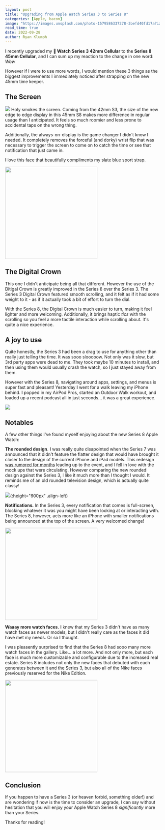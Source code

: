 ```yaml
---
layout: post
title: "Upgrading from Apple Watch Series 3 to Series 8"
categories: [Apple, bacon]
image: "https://images.unsplash.com/photo-1579586337278-3befd40fd17a?ixlib=rb-1.2.1&ixid=MnwxMjA3fDB8MHxwaG90by1wYWdlfHx8fGVufDB8fHx8&auto=format&fit=crop&w=2672&q=80"
read_time: true
date: 2022-09-28
author: Ryan Klumph
---
```


I recently upgraded my ** Watch Series 3 42mm Cellular** to the **Series 8 45mm Cellular**, and I can sum up my reaction to the change in one word: *Wow*

However if I were to use more words, I would mention these 3 things as the biggest improvements I immediately noticed after strapping on the new 45mm time keeper.

## The Screen
![](/assets/images/Series8/sidebyside2.jpeg)
Holy smokes the screen. Coming from the 42mm S3, the size of the new edge to edge display in this 45mm S8 makes more difference in regular usage than I anticipated. It feels so much roomier and less prone to accidental taps on the wrong thing.

Additionally, the always-on-display is the game changer I didn’t know I needed. It completely removes the forceful (and dorky) wrist flip that was necessary to trigger the screen to come on to catch the time or see that notification that just came in.

I love this face that beautifully compliments my slate blue sport strap.

<img src="/assets/images/Series8/display.jpeg" width="300" />  

## The Digital Crown
This one I didn't anticipate being all that different. However the use of the Ditigal Crown is greatly improved in the Series 8 over the Series 3. The Series 3 Digital Crown featured smooth scrolling, and it felt as if it had some weight to it - as if it actually took a bit of effort to turn the dial.  

With the Series 8, the Digital Crown is much easier to turn, making it feel lighter and more welcoming. Additionally, it brings haptic *tics* with the scrolling so you feel a more tactile interaction while scrolling about. It's quite a nice experience.

## A joy to use
Quite honestly, the Series 3 had been a drag to use for anything other than really just telling the time. It was sooo slooooow. Not only was it slow, but 3rd party apps were dead to me. They took maybe 10 minutes to install, and then using them would usually crash the watch, so I just stayed away from them.

However with the Series 8, navigating around apps, settings, and menus is super fast and pleasant! Yesterday I went for a walk leaving my iPhone behind. I popped in my AirPod Pros, started an Outdoor Walk workout, and loaded up a recent podcast all in just seconds... it was a great experience.  

![](/assets/images/Series8/sidebyside1.jpeg)  

## Notables
A few other things I've found myself enjoying about the new Series 8 Apple Watch:

**The rounded design.** I was really quite disapointed when the Series 7 was announced that it didn't feature the flatter design that would have brought it closer to the design of the current iPhone and iPad models. This redesign [was rumored for months](https://www.macrumors.com/2021/05/19/prosser-apple-watch-series-7-design/) leading up to the event, and I fell in love with the mock ups that were circulating. However comparing the new rounded design against the Series 3, I like it much more than I thought I would. It reminds me of an old rounded television design, which is actually quite classy!

![](https://images.unsplash.com/photo-1625143958147-bf0c318d1a7c?ixlib=rb-1.2.1&ixid=MnwxMjA3fDB8MHxwaG90by1wYWdlfHx8fGVufDB8fHx8&auto=format&fit=crop&w=1335&q=80){:height="600px" .align-left}  

**Notifications.** In the Series 3, every notification that comes is full-screen, blocking whatever it was you might have been looking at or interacting with. The Series 8, however, acts more like an iPhone with smaller notifications being announced at the top of the screen. A very welcomed change!

<img src="/assets/images/Series8/notifications.png" width="300" />

**Waaay more watch faces.** I knew that my Series 3 didn't have as many watch faces as newer models, but I didn't really care as the faces it did have met my needs. Or so I thought.  

I was pleasently surprised to find that the Series 8 had sooo many more watch faces in the gallery. Like... a lot more. And not only more, but each face is much more customizable and configurable due to the increased real estate. Series 8 includes not only the new faces that debuted with each generates between it and the Series 3, but also all of the Nike faces previously reserved for the Nike Edition.

<img src="/assets/images/Series8/faces.PNG" width="300" />

## Conclusion
If you happen to have a Series 3 (or heaven forbid, something older!) and are wondering if now is the time to consider an upgrade, I can say without hesitation that you will enjoy your Apple Watch Series 8  *significantly* more than your Series.

Thanks for reading!
